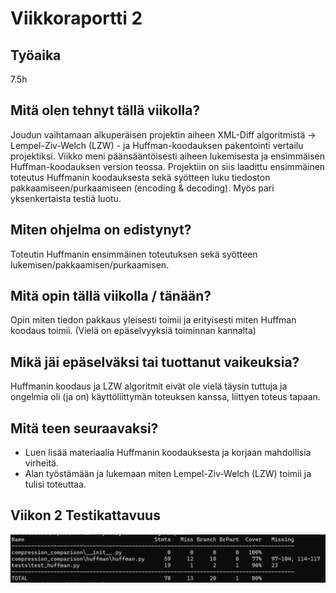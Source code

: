 # Viikkoraportti 2

## Työaika

7.5h

## Mitä olen tehnyt tällä viikolla?

Joudun vaihtamaan alkuperäisen projektin aiheen XML-Diff algoritmistä -> Lempel-Ziv-Welch (LZW) - ja Huffman-koodauksen pakentointi vertailu projektiksi.
Viikko meni päänsääntöisesti aiheen lukemisesta ja ensimmäisen Huffman-koodauksen version teossa. Projektiin on siis laadittu ensimmäinen toteutus Huffmanin koodauksesta sekä syötteen luku tiedoston pakkaamiseen/purkaamiseen (encoding & decoding). Myös pari yksenkertaista testiä luotu.

## Miten ohjelma on edistynyt?

Toteutin Huffmanin ensimmäinen toteutuksen sekä syötteen lukemisen/pakkaamisen/purkaamisen.

## Mitä opin tällä viikolla / tänään?

Opin miten tiedon pakkaus yleisesti toimii ja erityisesti miten Huffman koodaus toimii. (Vielä on epäselvyyksiä toiminnan kannalta)

## Mikä jäi epäselväksi tai tuottanut vaikeuksia?

Huffmanin koodaus ja LZW algoritmit eivät ole vielä täysin tuttuja ja ongelmia oli (ja on) käyttöliittymän toteuksen kanssa, liittyen toteus tapaan.

## Mitä teen seuraavaksi?

- Luen lisää materiaalia Huffmanin koodauksesta ja korjaan mahdollisia virheitä.
- Alan työstämään ja lukemaan miten Lempel-Ziv-Welch (LZW) toimii ja tulisi toteuttaa.


## Viikon 2 Testikattavuus

![alt text](temp_viikon2_testikattavuus.png)